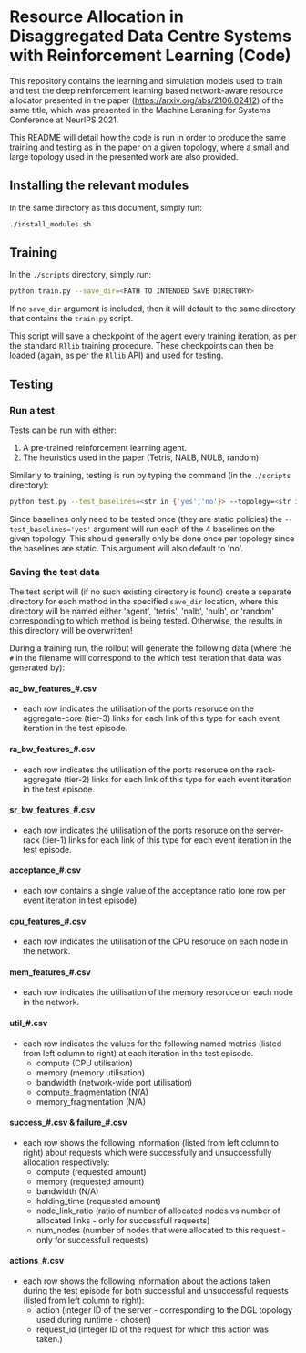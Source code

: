 # Resource Allocation in Disaggregated Data Centre Systems with Reinforcement Learning (Code)

This repository contains the learning and simulation models used to train and test the deep reinforcement learning based network-aware resource allocator presented in the paper (https://arxiv.org/abs/2106.02412) of the same title, which was presented in the Machine Leraning for Systems Conference at NeurIPS 2021.

This README will detail how the code is run in order to produce the same training and testing as in the paper on a given topology, where a small and large topology used in the presented work are also provided.

## Installing the relevant modules


In the same directory as this document, simply run:

```bash
./install_modules.sh
```


## Training

In the ```./scripts``` directory, simply run:

```bash
python train.py --save_dir=<PATH TO INTENDED SAVE DIRECTORY>
```

If no ```save_dir``` argument is included, then it will default to the same directory that contains the ```train.py``` script.

This script will save a checkpoint of the agent every training iteration, as per the standard ```Rllib``` training procedure. These checkpoints can then be loaded (again, as per the ```Rllib``` API) and used for testing. 

## Testing

### Run a test

Tests can be run with either:

1. A pre-trained reinforcement learning agent.
2. The heuristics used in the paper (Tetris, NALB, NULB, random).

Similarly to training, testing is run by typing the command (in the ```./scripts``` directory):

```bash
python test.py --test_baselines=<str in {'yes','no'}> --topology=<str in {'small','large'}> --agent_checkpoint=<PATH TO TRAINING CHECKPOINT OF AGENT TO BE TESTED> --save_dir=<PATH TO THE INTENDED SAVE DIRECTORY> --iterations=<NUMBER OF TEST ITERATIONS TO DO PER METHOD>
```

Since baselines only need to be tested once (they are static policies) the ```--test_baselines='yes'``` argument will run each of the 4 baselines on the given topology. This should generally only be done once per topology since the baselines are static. This argument will also default to 'no'.

### Saving the test data

The test script will (if no such existing directory is found) create a separate directory for each method in the specified ```save_dir``` location, where this directory will be named either 'agent', 'tetris', 'nalb', 'nulb', or 'random' corresponding to which method is being tested. Otherwise, the results in this directory will be overwritten!

During a training run, the rollout will generate the following data (where the ```#``` in the filename will correspond to the which test iteration that data was generated by):

#### ac_bw_features_#.csv
* each row indicates the utilisation of the ports resoruce on the aggregate-core (tier-3) links for each link of this type for each event iteration in the test episode.

#### ra_bw_features_#.csv
* each row indicates the utilisation of the ports resoruce on the rack-aggregate (tier-2) links for each link of this type for each event iteration in the test episode.

#### sr_bw_features_#.csv
* each row indicates the utilisation of the ports resoruce on the server-rack (tier-1) links for each link of this type for each event iteration in the test episode.

#### acceptance_#.csv
* each row contains a single value of the acceptance ratio (one row per event iteration in test episode).

#### cpu_features_#.csv
* each row indicates the utilisation of the CPU resoruce on each node in the network.

#### mem_features_#.csv
* each row indicates the utilisation of the memory resoruce on each node in the network.

#### util_#.csv
* each row indicates the values for the following named metrics (listed from left column to right) at each iteration in the test episode.
    * compute (CPU utilisation)
    * memory (memory utilisation)
    * bandwidth (network-wide port utilisation)
    * compute_fragmentation (N/A)
    * memory_fragmentation (N/A)

####  success_#.csv & failure_#.csv
* each row shows the following information (listed from left column to right) about requests which were successfully and unsuccessfully allocation respectively:
    * compute (requested amount)
    * memory (requested amount)
    * bandwidth (N/A)
    * holding_time (requested amount)
    * node_link_ratio (ratio of number of allocated nodes vs number of allocated links - only for successfull requests)
    * num_nodes (number of nodes that were allocated to this request - only for successfull requests)

#### actions_#.csv
* each row shows the following information about the actions taken during the test episode for both successful and unsuccessful requests (listed from left column to right):
    * action (integer ID of the server - corresponding to the DGL topology used during runtime - chosen)
    * request_id (integer ID of the request for which this action was taken.)

